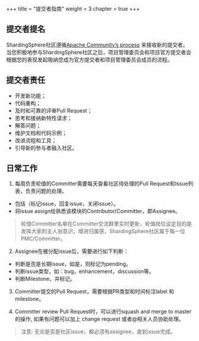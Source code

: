 +++
title = "提交者指南"
weight = 3
chapter = true
+++

## 提交者提名

ShardingSphere社区遵循[Apache Community’s process](http://community.apache.org/newcommitter.html) 来接收新的提交者。
当您积极地参与ShardingSphere社区之后，项目管理委员会和项目官方提交者会根据您的表现发起吸纳您成为官方提交者和项目管理委员会成员的流程。

## 提交者责任

 - 开发新功能；
 - 代码重构；
 - 及时和可靠的评审Pull Request；
 - 思考和接纳新特性请求；
 - 解答问题；
 - 维护文档和代码示例；
 - 改进流程和工具；
 - 引导新的参与者融入社区。

## 日常工作

1. 每周负责轮值的Committer需要每天查看社区待处理的Pull Request和Issue列表，负责问题的处理。

 - 包括（标记issue，回复issue，关闭issue）。
 - 将issue assign给熟悉该模块的Contributor/Committer，即Assignee。
 
> 轮值Committer名单在Committer交流群里实时更新，轮值岗位设定目的是发挥大家的主人翁意识，增进归属感，ShardingSphere社区属于每一位PMC/Committer。

2. Assignee在被分配issue后，需要进行如下判断：

 - 判断是否是长期issue，如是，则标记为pending。
 - 判断issue类型，如：bug，enhancement，discussion等。
 - 判断Milestone，并标记。

3. Committer提交的Pull Request，需要根据PR类型和时间标注label 和 milestone。

4. Committer review Pull Request时，可以进行squash and merge to master的操作, 如果有问题可以加上 change request 或者@相关人员协助处理。

> 注意: 无论是否是社区issue，都必须有assignee，直到issue完成。
